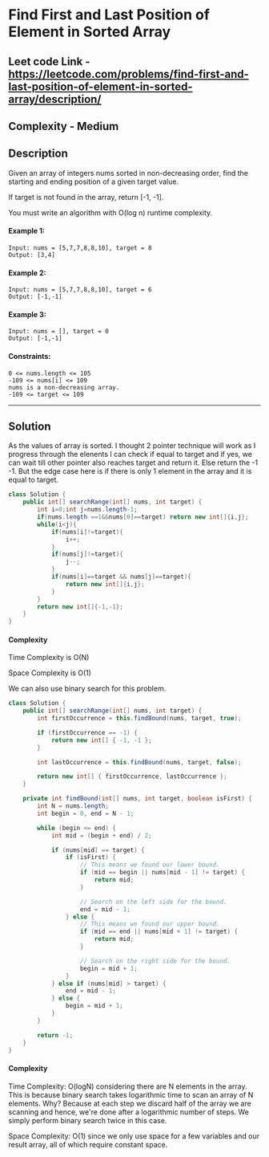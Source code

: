 # Find First and Last Position of Element in Sorted Array

## Leet code Link - https://leetcode.com/problems/find-first-and-last-position-of-element-in-sorted-array/description/

## Complexity - Medium

## Description
Given an array of integers nums sorted in non-decreasing order, find the starting and ending position of a given target value.

If target is not found in the array, return [-1, -1].

You must write an algorithm with O(log n) runtime complexity.

 

#### Example 1:
```
Input: nums = [5,7,7,8,8,10], target = 8
Output: [3,4]
```
#### Example 2:
```
Input: nums = [5,7,7,8,8,10], target = 6
Output: [-1,-1]
```
#### Example 3:
```
Input: nums = [], target = 0
Output: [-1,-1]
 ```

#### Constraints:
```
0 <= nums.length <= 105
-109 <= nums[i] <= 109
nums is a non-decreasing array.
-109 <= target <= 109
```

---
## Solution
As the values of array is sorted. I thought 2 pointer technique will work as I progress through the elenents I can check if equal to target and if yes, we can wait till other pointer also reaches target and return it. Else return the -1 -1. But the edge case here is if there is only 1 element in the array and it is equal to target.

```java
class Solution {
    public int[] searchRange(int[] nums, int target) {
        int i=0;int j=nums.length-1;
        if(nums.length ==1&&nums[0]==target) return new int[]{i,j};
        while(i<j){
            if(nums[i]!=target){
                i++;
            }
            if(nums[j]!=target){
                j--;
            }
            if(nums[i]==target && nums[j]==target){
                return new int[]{i,j};
            }
        }
        return new int[]{-1,-1};
    }
}
```
#### Complexity 
Time Complexity is O(N)

Space Complexity is O(1)

We can also use binary search for this problem.

```java
class Solution {
    public int[] searchRange(int[] nums, int target) {
        int firstOccurrence = this.findBound(nums, target, true);

        if (firstOccurrence == -1) {
            return new int[] { -1, -1 };
        }

        int lastOccurrence = this.findBound(nums, target, false);

        return new int[] { firstOccurrence, lastOccurrence };
    }

    private int findBound(int[] nums, int target, boolean isFirst) {
        int N = nums.length;
        int begin = 0, end = N - 1;

        while (begin <= end) {
            int mid = (begin + end) / 2;

            if (nums[mid] == target) {
                if (isFirst) {
                    // This means we found our lower bound.
                    if (mid == begin || nums[mid - 1] != target) {
                        return mid;
                    }

                    // Search on the left side for the bound.
                    end = mid - 1;
                } else {
                    // This means we found our upper bound.
                    if (mid == end || nums[mid + 1] != target) {
                        return mid;
                    }

                    // Search on the right side for the bound.
                    begin = mid + 1;
                }
            } else if (nums[mid] > target) {
                end = mid - 1;
            } else {
                begin = mid + 1;
            }
        }

        return -1;
    }
}
```
#### Complexity

Time Complexity: O(logN) considering there are N elements in the array. This is because binary search takes logarithmic time to scan an array of N elements. Why? Because at each step we discard half of the array we are scanning and hence, we're done after a logarithmic number of steps. We simply perform binary search twice in this case.

Space Complexity: O(1) since we only use space for a few variables and our result array, all of which require constant space.
